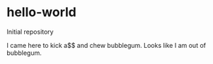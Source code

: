 # hello-world
Initial repository


I came here to kick a$$ and chew bubblegum.  Looks like I am out of bubblegum.
